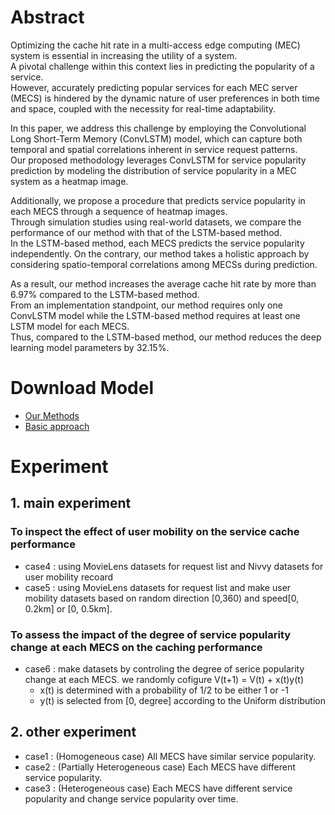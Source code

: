 # Abstract
Optimizing the cache hit rate in a multi-access edge computing (MEC) system is essential in increasing the utility of a system.  
A pivotal challenge within this context lies in predicting the popularity of a service.  
However, accurately predicting popular services for each MEC server (MECS) is hindered by the dynamic nature of user preferences in both time and space, coupled with the necessity for real-time adaptability.  

In this paper, we address this challenge by employing the Convolutional Long Short-Term Memory (ConvLSTM) model, which can capture both temporal and spatial correlations inherent in service request patterns.  
Our proposed methodology leverages ConvLSTM for service popularity prediction by modeling the distribution of service popularity in a MEC system as a heatmap image.  

Additionally, we propose a procedure that predicts service popularity in each MECS through a sequence of heatmap images.  
Through simulation studies using real-world datasets, we compare the performance of our method with that of the LSTM-based method.  
In the LSTM-based method, each MECS predicts the service popularity independently. On the contrary, our method takes a holistic approach by considering spatio-temporal correlations among MECSs during prediction.  

As a result, our method increases the average cache hit rate by more than 6.97% compared to the LSTM-based method.  
From an implementation standpoint, our method requires only one ConvLSTM model while the LSTM-based method requires at least one LSTM model for each MECS.  
Thus, compared to the LSTM-based method, our method reduces the deep learning model parameters by 32.15%.

# Download Model
- [Our Methods](https://drive.google.com/file/d/1gQu1kutfRuS7_IAO3IzRmqU4JzD6RrFJ/view?usp=drive_link)
- [Basic approach](https://drive.google.com/file/d/155_UTn10XWTBYpXf-8vIyEO1Luo087zW/view?usp=drive_link)

# Experiment

## 1. main experiment
### To inspect the effect of user mobility on the service cache performance
- case4 : using MovieLens datasets for request list and Nivvy datasets for user mobility recoard
- case5 : using MovieLens datasets for request list and make user mobility datasets based on random direction [0,360) and speed[0, 0.2km] or [0, 0.5km].

### To assess the impact of the degree of service popularity change at each MECS on the caching performance
- case6 : make datasets by controling the degree of serice popularity change at each MECS. we randomly cofigure V(t+1) = V(t) + x(t)y(t)
  - x(t) is determined with a probability of 1/2 to be either 1 or -1
  - y(t) is selected from [0, degree] according to the Uniform distribution

## 2. other experiment
- case1 : (Homogeneous case) All MECS have similar service popularity. 
- case2 : (Partially Heterogeneous case) Each MECS have different service popularity.
- case3 : (Heterogeneous case) Each MECS have different service popularity and change service popularity over time. 
